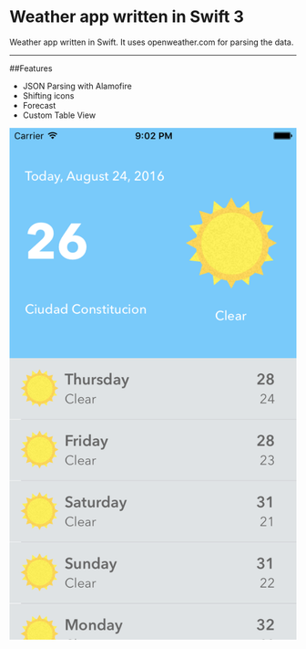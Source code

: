 Weather app written in Swift 3
============
Weather app written in Swift. It uses openweather.com for parsing the data.


---
##Features
- JSON Parsing with Alamofire
- Shifting icons
- Forecast
- Custom Table View

![Screen Varian1](https://github.com/changer6360/weather-app-ver2/blob/master/images/image1.png)
